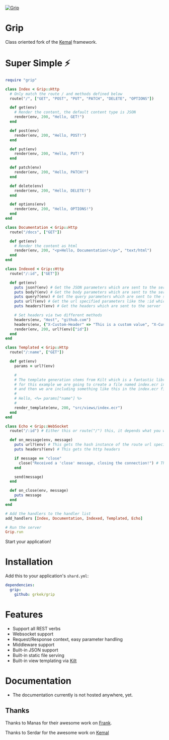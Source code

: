 
[![Grip](https://avatars0.githubusercontent.com/u/44188195?s=200&v=4)](https://github.com/grkek/grip)

# Grip

Class oriented fork of the [Kemal](https://kemalcr.com) framework.

# Super Simple ⚡️

```ruby
require "grip"

class Index < Grip::Http
  # Only match the route / and methods defined below
  route("/", ["GET", "POST", "PUT", "PATCH", "DELETE", "OPTIONS"])

  def get(env)
    # Render the content, the default content type is JSON
    render(env, 200, "Hello, GET!")
  end

  def post(env)
    render(env, 200, "Hello, POST!")
  end

  def put(env)
    render(env, 200, "Hello, PUT!")
  end

  def patch(env)
    render(env, 200, "Hello, PATCH!")
  end

  def delete(env)
    render(env, 200, "Hello, DELETE!")
  end

  def options(env)
    render(env, 200, "Hello, OPTIONS!")
  end
end

class Documentation < Grip::Http
  route("/docs", ["GET"])

  def get(env)
    # Render the content as html
    render(env, 200, "<p>Hello, Documentation!</p>", "text/html")
  end
end

class Indexed < Grip::Http
  route("/:id", ["GET"])

  def get(env)
    puts json?(env) # Get the JSON parameters which are sent to the server
    puts body?(env) # Get the body parameters which are sent to the server
    puts query?(env) # Get the query parameters which are sent to the server
    puts url?(env) # Get the url specified parameters like the :id which are sent to the server
    puts headers?(env) # Get the headers which are sent to the server

    # Set headers via two different methods
    headers(env, "Host", "github.com")
    headers(env, {"X-Custom-Header" => "This is a custom value", "X-Custom-Header-Two" => "This is a custom value"})
    render(env, 200, url?(env)["id"])
  end
end

class Templated < Grip::Http
  route("/:name", ["GET"])

  def get(env)
    params = url?(env)

    #
    # The template generation stems from Kilt which is a fantastic library,
    # for this example we are going to create a file named index.ecr in the src/views/ directory
    # and then we are including something like this in the index.ecr file:
    #
    # Hello, <%= params["name"] %>
    #
    render_template(env, 200, "src/views/index.ecr")
  end
end

class Echo < Grip::WebSocket
  route("/:id") # Either this or route("/") this, it depends what you want to achieve with it

  def on_message(env, message)
    puts url?(env) # This gets the hash instance of the route url specified variables
    puts headers?(env) # This gets the http headers

    if message == "close"
      close("Received a 'close' message, closing the connection!") # This closes the connection
    end

    send(message)
  end

  def on_close(env, message)
    puts message
  end
end

# Add the handlers to the handler list
add_handlers [Index, Documentation, Indexed, Templated, Echo]

# Run the server
Grip.run
```

Start your application!

# Installation

Add this to your application's `shard.yml`:

```yaml
dependencies:
  grip:
    github: grkek/grip
```

# Features

- Support all REST verbs
- Websocket support
- Request/Response context, easy parameter handling
- Middleware support
- Built-in JSON support
- Built-in static file serving
- Built-in view templating via [Kilt](https://github.com/jeromegn/kilt)

# Documentation

- The documentation currently is not hosted anywhere, yet.

## Thanks

Thanks to Manas for their awesome work on [Frank](https://github.com/manastech/frank).

Thanks to Serdar for the awesome work on [Kemal](https://github.com/kemalcr/kemal)
